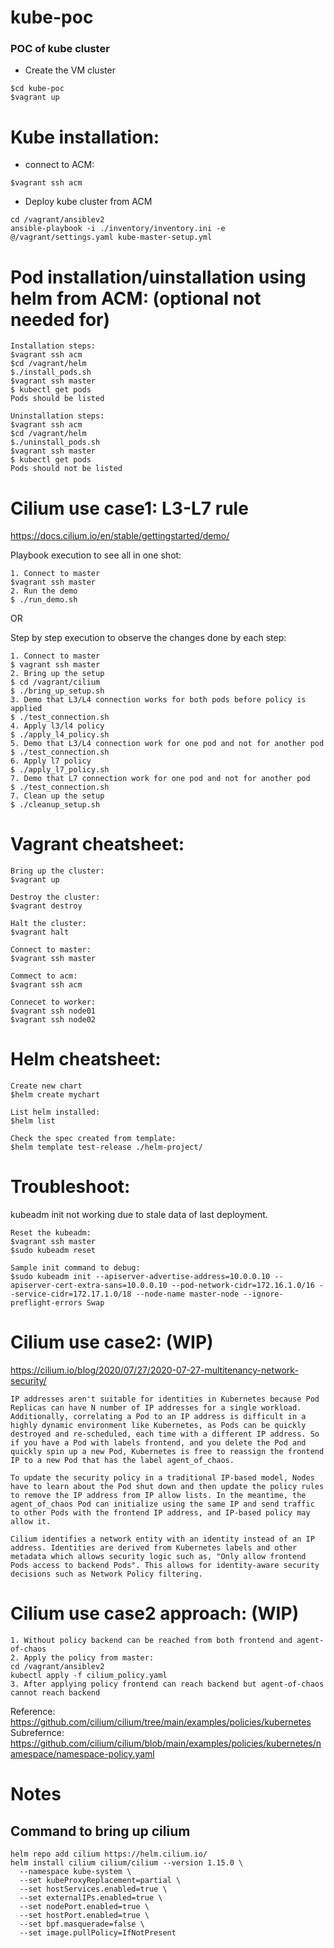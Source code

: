 # kube-poc
### POC of kube cluster

- Create the VM cluster
```
$cd kube-poc
$vagrant up
```


# Kube installation:
- connect to ACM:
```
$vagrant ssh acm
```
- Deploy kube cluster from ACM
```
cd /vagrant/ansiblev2
ansible-playbook -i ./inventory/inventory.ini -e @/vagrant/settings.yaml kube-master-setup.yml
```


# Pod installation/uinstallation using helm from ACM: (optional not needed for)
```
Installation steps:
$vagrant ssh acm
$cd /vagrant/helm
$./install_pods.sh
$vagrant ssh master
$ kubectl get pods
Pods should be listed

Uninstallation steps:
$vagrant ssh acm
$cd /vagrant/helm
$./uninstall_pods.sh
$vagrant ssh master
$ kubectl get pods
Pods should not be listed
```

# Cilium use case1: L3-L7 rule
https://docs.cilium.io/en/stable/gettingstarted/demo/

Playbook execution to see all in one shot:

```
1. Connect to master
$vagrant ssh master
2. Run the demo
$ ./run_demo.sh
```


OR

Step by step execution to observe the changes done by each step:
```
1. Connect to master
$ vagrant ssh master
2. Bring up the setup
$ cd /vagrant/cilium
$ ./bring_up_setup.sh
3. Demo that L3/L4 connection works for both pods before policy is applied
$ ./test_connection.sh
4. Apply l3/l4 policy
$ ./apply_l4_policy.sh
5. Demo that L3/L4 connection work for one pod and not for another pod
$ ./test_connection.sh
6. Apply l7 policy
$ ./apply_l7_policy.sh
7. Demo that L7 connection work for one pod and not for another pod
$ ./test_connection.sh
7. Clean up the setup
$ ./cleanup_setup.sh

```






# Vagrant cheatsheet:
```
Bring up the cluster:
$vagrant up

Destroy the cluster:
$vagrant destroy

Halt the cluster:
$vagrant halt

Connect to master:
$vagrant ssh master

Commect to acm:
$vagrant ssh acm

Connecet to worker:
$vagrant ssh node01
$vagrant ssh node02
```

# Helm cheatsheet:
```
Create new chart
$helm create mychart

List helm installed:
$helm list

Check the spec created from template:
$helm template test-release ./helm-project/
```

# Troubleshoot:
kubeadm init not working due to stale data of last deployment.

```
Reset the kubeadm:
$vagrant ssh master
$sudo kubeadm reset

Sample init command to debug:
$sudo kubeadm init --apiserver-advertise-address=10.0.0.10 --apiserver-cert-extra-sans=10.0.0.10 --pod-network-cidr=172.16.1.0/16 --service-cidr=172.17.1.0/18 --node-name master-node --ignore-preflight-errors Swap
```




# Cilium use case2: (WIP) 
https://cilium.io/blog/2020/07/27/2020-07-27-multitenancy-network-security/
```
IP addresses aren't suitable for identities in Kubernetes because Pod Replicas can have N number of IP addresses for a single workload. Additionally, correlating a Pod to an IP address is difficult in a highly dynamic environment like Kubernetes, as Pods can be quickly destroyed and re-scheduled, each time with a different IP address. So if you have a Pod with labels frontend, and you delete the Pod and quickly spin up a new Pod, Kubernetes is free to reassign the frontend IP to a new Pod that has the label agent_of_chaos.

To update the security policy in a traditional IP-based model, Nodes have to learn about the Pod shut down and then update the policy rules to remove the IP address from IP allow lists. In the meantime, the agent_of_chaos Pod can initialize using the same IP and send traffic to other Pods with the frontend IP address, and IP-based policy may allow it.

Cilium identifies a network entity with an identity instead of an IP address. Identities are derived from Kubernetes labels and other metadata which allows security logic such as, "Only allow frontend Pods access to backend Pods". This allows for identity-aware security decisions such as Network Policy filtering.
```

# Cilium use case2 approach: (WIP) 
```
1. Without policy backend can be reached from both frontend and agent-of-chaos
2. Apply the policy from master:
cd /vagrant/ansiblev2
kubectl apply -f cilium_policy.yaml
3. After applying policy frontend can reach backend but agent-of-chaos cannot reach backend

```
Reference: 
https://github.com/cilium/cilium/tree/main/examples/policies/kubernetes
Subrefernce: 
https://github.com/cilium/cilium/blob/main/examples/policies/kubernetes/namespace/namespace-policy.yaml



# Notes
## Command to bring up cilium
```
helm repo add cilium https://helm.cilium.io/
helm install cilium cilium/cilium --version 1.15.0 \
  --namespace kube-system \
  --set kubeProxyReplacement=partial \
  --set hostServices.enabled=true \
  --set externalIPs.enabled=true \
  --set nodePort.enabled=true \
  --set hostPort.enabled=true \
  --set bpf.masquerade=false \
  --set image.pullPolicy=IfNotPresent
```